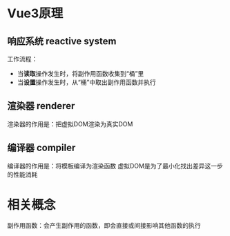# Vue3原理

## 响应系统 reactive system
工作流程：
- 当**读取**操作发生时，将副作用函数收集到“桶”里
- 当**设置**操作发生时，从“桶”中取出副作用函数并执行


## 渲染器 renderer
渲染器的作用是：把虚拟DOM渲染为真实DOM

## 编译器 compiler
编译器的作用是：将模板编译为渲染函数
虚拟DOM是为了最小化找出差异这一步的性能消耗


# 相关概念
副作用函数：会产生副作用的函数，即会直接或间接影响其他函数的执行


